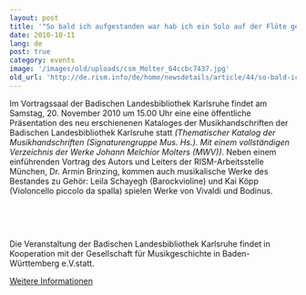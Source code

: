 ```yaml
---
layout: post
title: '"So bald ich aufgestanden war hab ich ein Solo auf der Flöte geblasen"'
date: 2010-10-11
lang: de
post: true
category: events
image: '/images/old/uploads/csm_Molter_64ccbc7437.jpg'
old_url: 'http://de.rism.info/de/home/newsdetails/article/44/so-bald-ich-aufgestanden-war-hab-ich-ein-solo-auf-der-floete-geblasen.html'
---
```


<!-- Johann Melchior Molter -->

Im Vortragssaal der Badischen Landesbibliothek Karlsruhe findet am Samstag, 20. November 2010 um 15.00 Uhr eine eine öffentliche Präsentation des neu erschienenen Kataloges der Musikhandschriften der Badischen Landesbibliothek Karlsruhe statt _(Thematischer Katalog der Musikhandschriften (Signaturengruppe Mus. Hs.). Mit einem vollständigen Verzeichnis der Werke Johann Melchior Molters (MWV))_. Neben einem einführenden Vortrag des Autors und Leiters der RISM-Arbeitsstelle München, Dr. Armin Brinzing, kommen auch musikalische Werke des Bestandes zu Gehör: Leila Schayegh (Barockvioline) und Kai Köpp (Violoncello piccolo da spalla) spielen Werke von Vivaldi und Bodinus.

&nbsp;

&nbsp;

Die Veranstaltung der Badischen Landesbibliothek Karlsruhe findet in Kooperation mit der Gesellschaft für Musikgeschichte in Baden-Württemberg e.V.statt.

[Weitere Informationen](http://www.blb-karlsruhe.de/blb/blbhtml/2010/musikhandschriften.php "Opens external link in new window")

&nbsp;

&nbsp;

